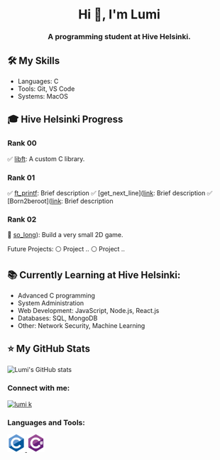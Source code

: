 <h1 align="center">Hi 👋, I'm Lumi</h1>
<h3 align="center">A programming student at Hive Helsinki.</h3>

## 🛠️ My Skills

- Languages: C 
- Tools: Git, VS Code
- Systems: MacOS

## 🎓 Hive Helsinki Progress

### Rank 00
✅ [libft]([link](https://github.com/lkilpela/libft)): A custom C library.

### Rank 01
✅ [ft_printf]([link](https://github.com/lkilpela/ft_printf)): Brief description
✅ [get_next_line]([link](https://github.com/lkilpela/get_next_line): Brief description
✅ [Born2beroot]([link](https://github.com/lkilpela/Born2beRoot): Brief description

### Rank 02
🔵 [so_long](https://github.com/lkilpela/so_long)): Build a very small 2D game.

Future Projects:
⚪ Project ..
⚪ Project ..

## 📚 Currently Learning at Hive Helsinki:

- Advanced C programming
- System Administration
- Web Development: JavaScript, Node.js, React.js
- Databases: SQL, MongoDB
- Other: Network Security, Machine Learning

## ⭐ My GitHub Stats

![Lumi's GitHub stats](https://github-readme-stats.vercel.app/api?username=lkilpela&show_icons=true&theme=radical)

<h3 align="left">Connect with me:</h3>
<p align="left">
<a href="https://linkedin.com/in/lkilpelainen" target="blank"><img align="center" src="https://raw.githubusercontent.com/rahuldkjain/github-profile-readme-generator/master/src/images/icons/Social/linked-in-alt.svg" alt="lumi k" height="30" width="40" /></a>
</p>

<h3 align="left">Languages and Tools:</h3>
<p align="left"> <a href="https://www.cprogramming.com/" target="_blank" rel="noreferrer"> <img src="https://raw.githubusercontent.com/devicons/devicon/master/icons/c/c-original.svg" alt="c" width="40" height="40"/> </a> <a href="https://www.w3schools.com/cs/" target="_blank" rel="noreferrer"> <img src="https://raw.githubusercontent.com/devicons/devicon/master/icons/csharp/csharp-original.svg" alt="csharp" width="40" height="40"/> </a> </p>

